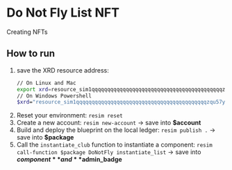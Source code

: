 # Do Not Fly List NFT
Creating NFTs

## How to run
1. save the XRD resource address: 
    ```bash
    // On Linux and Mac
    export xrd=resource_sim1qqqqqqqqqqqqqqqqqqqqqqqqqqqqqqqqqqqqqqqqqqzqu57yag
    // On Windows Powershell
    $xrd="resource_sim1qqqqqqqqqqqqqqqqqqqqqqqqqqqqqqqqqqqqqqqqqqzqu57yag"
    ```
2. Reset your environment: `resim reset`
3. Create a new account: `resim new-account` -> save into **$account**
4. Build and deploy the blueprint on the local ledger: `resim publish .` -> save into **$package**
5. Call the `instantiate_club` function to instantiate a component: `resim call-function $package DoNotFly instantiate_list` -> save into **$component** and **$admin_badge**
